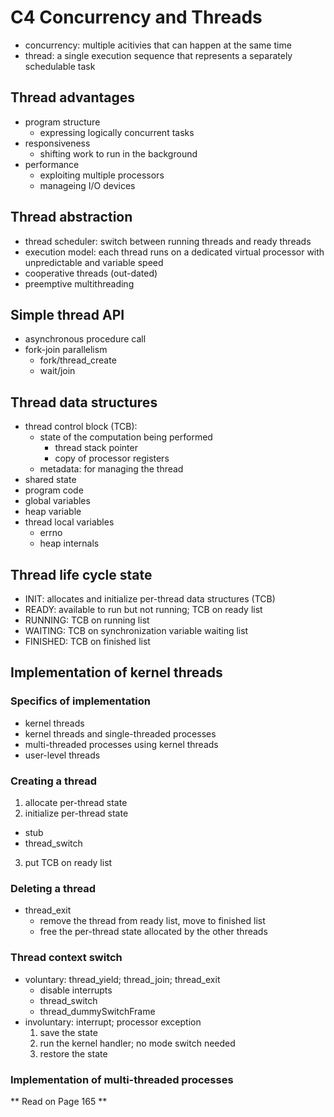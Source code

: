 # C4 Concurrency and Threads
- concurrency: multiple acitivies that can happen at the same time
- thread: a single execution sequence that represents a separately schedulable task

## Thread advantages
- program structure
  - expressing logically concurrent tasks
- responsiveness
  - shifting work to run in the background
- performance
  - exploiting multiple processors
  - manageing I/O devices

## Thread abstraction
- thread scheduler: switch between running threads and ready threads
- execution model: each thread runs on a dedicated virtual processor with unpredictable and variable speed
- cooperative threads (out-dated)
- preemptive multithreading

## Simple thread API
- asynchronous procedure call
- fork-join parallelism
  - fork/thread_create
  - wait/join

## Thread data structures
- thread control block (TCB):
  - state of the computation being performed
    - thread stack pointer
    - copy of processor registers
  - metadata: for managing the thread
-  shared state
  - program code
  - global variables
  - heap variable
- thread local variables
  - errno
  - heap internals

## Thread life cycle state
- INIT: allocates and initialize per-thread data structures (TCB) 
- READY: available to run but not running; TCB on ready list
- RUNNING: TCB on running list
- WAITING: TCB on synchronization variable waiting list
- FINISHED: TCB on finished list

## Implementation of kernel threads
### Specifics of implementation
- kernel threads
- kernel threads and single-threaded processes
- multi-threaded processes using kernel threads
- user-level threads

### Creating a thread
1. allocate per-thread state
2. initialize per-thread state
  - stub
  - thread_switch
3. put TCB on ready list

### Deleting a thread
- thread_exit
  - remove the thread from ready list, move to finished list
  - free the per-thread state allocated by the other threads

### Thread context switch
- voluntary: thread_yield; thread_join; thread_exit
  - disable interrupts
  - thread_switch
  - thread_dummySwitchFrame
- involuntary: interrupt; processor exception
  1. save the state
  2. run the kernel handler; no mode switch needed
  3. restore the state
  
### Implementation of multi-threaded processes 
** Read on Page 165 **
